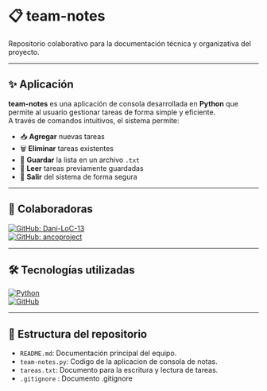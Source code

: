 # 📋 team-notes

Repositorio colaborativo para la documentación técnica y organizativa del proyecto.

---

## ✨ Aplicación

**team-notes** es una aplicación de consola desarrollada en **Python** que permite al usuario gestionar tareas de forma simple y eficiente.  
A través de comandos intuitivos, el sistema permite:

- 📥 **Agregar** nuevas tareas
- 🗑️ **Eliminar** tareas existentes
- 📂 **Guardar** la lista en un archivo `.txt`
- 📖 **Leer** tareas previamente guardadas
- 🚀 **Salir** del sistema de forma segura

---

## 👥 Colaboradoras

[![GitHub: Dani-LoC-13](https://img.shields.io/github/followers/Dani-LoC-13?label=Dani-LoC-13&style=social)](https://github.com/Dani-LoC-13)  
[![GitHub: ancoproject](https://img.shields.io/github/followers/ancoproject?label=ancoproject&style=social)](https://github.com/ancoproject)

---

## 🛠️ Tecnologías utilizadas

[![Python](https://img.shields.io/badge/-Python-black?style=flat&logo=python)](https://www.python.org/)  
[![GitHub](https://img.shields.io/badge/-GitHub-181717?style=flat&logo=github)](https://github.com/about)

---

## 📂 Estructura del repositorio

- `README.md`: Documentación principal del equipo.
- `team-notes.py`: Codigo de la aplicacion de consola de notas.
- `tareas.txt`: Documento para la escritura y lectura de tareas.
- `.gitignore` : Documento .gitignore


